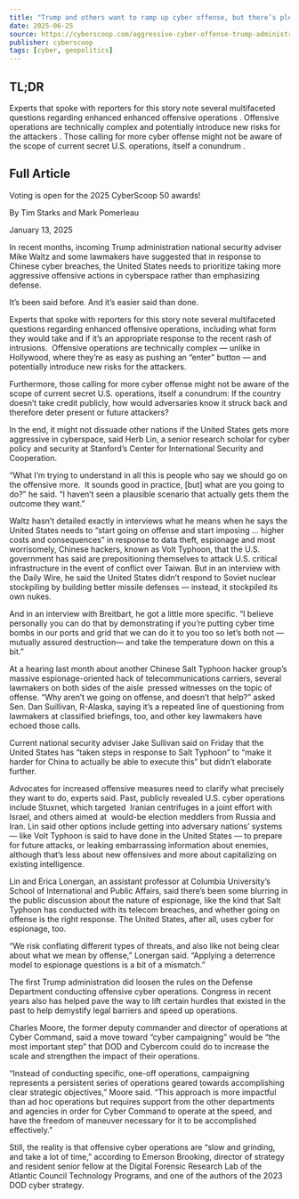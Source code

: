 ```yaml
---
title: "Trump and others want to ramp up cyber offense, but there’s plenty of doubt about the idea"
date: 2025-06-25
source: https://cyberscoop.com/aggressive-cyber-offense-trump-administration-us-strategy-debate/
publisher: cyberscoop
tags: [cyber, geopolitics]
---
```


## TL;DR

 Experts that spoke with reporters for this story note several multifaceted questions regarding enhanced enhanced offensive operations . Offensive operations are technically complex and potentially introduce new risks for the attackers . Those calling for more cyber offense might not be aware of the scope of current secret U.S. operations, itself a conundrum .

## Full Article

Voting is open for the 2025 CyberScoop 50 awards!

By
Tim Starks and Mark Pomerleau

January 13, 2025

In recent months, incoming Trump administration national security adviser Mike Waltz and some lawmakers have suggested that in response to Chinese cyber breaches, the United States needs to prioritize taking more aggressive offensive actions in cyberspace rather than emphasizing defense.

It’s been said before. And it’s easier said than done.

Experts that spoke with reporters for this story note several multifaceted questions regarding enhanced offensive operations, including what form they would take and if it’s an appropriate response to the recent rash of intrusions.  Offensive operations are technically complex — unlike in Hollywood, where they’re as easy as pushing an “enter” button — and potentially introduce new risks for the attackers.

Furthermore, those calling for more cyber offense might not be aware of the scope of current secret U.S. operations, itself a conundrum: If the country doesn’t take credit publicly, how would adversaries know it struck back and therefore deter present or future attackers?

In the end, it might not dissuade other nations if the United States gets more aggressive in cyberspace, said Herb Lin, a senior research scholar for cyber policy and security at Stanford’s Center for International Security and Cooperation.

“What I’m trying to understand in all this is people who say we should go on the offensive more.  It sounds good in practice, [but] what are you going to do?” he said. “I haven’t seen a plausible scenario that actually gets them the outcome they want.”

Waltz hasn’t detailed exactly in interviews what he means when he says the United States needs to “start going on offense and start imposing … higher costs and consequences” in response to data theft, espionage and most worrisomely, Chinese hackers, known as Volt Typhoon, that the U.S. government has said are prepositioning themselves to attack U.S. critical infrastructure in the event of conflict over Taiwan. But in an interview with the Daily Wire, he said the United States didn’t respond to Soviet nuclear stockpiling by building better missile defenses — instead, it stockpiled its own nukes.

And in an interview with Breitbart, he got a little more specific. “I believe personally you can do that by demonstrating if you’re putting cyber time bombs in our ports and grid that we can do it to you too so let’s both not — mutually assured destruction— and take the temperature down on this a bit.”

At a hearing last month about another Chinese Salt Typhoon hacker group’s massive espionage-oriented hack of telecommunications carriers, several  lawmakers on both sides of the aisle  pressed witnesses on the topic of offense. “Why aren’t we going on offense, and doesn’t that help?” asked Sen. Dan Suillivan, R-Alaska, saying it’s a repeated line of questioning from lawmakers at classified briefings, too, and other key lawmakers have echoed those calls.

Current national security adviser Jake Sullivan said on Friday that the United States has “taken steps in response to Salt Typhoon” to “make it harder for China to actually be able to execute this” but didn’t elaborate further.

Advocates for increased offensive measures need to clarify what precisely they want to do, experts said. Past, publicly revealed U.S. cyber operations include Stuxnet, which targeted  Iranian centrifuges in a joint effort with Israel, and others aimed at  would-be election meddlers from Russia and Iran. Lin said other options include getting into adversary nations’ systems — like Volt Typhoon is said to have done in the United States — to prepare for future attacks, or leaking embarrassing information about enemies, although that’s less about new offensives and more about capitalizing on existing intelligence.

Lin and Erica Lonergan, an assistant professor at Columbia University’s School of International and Public Affairs, said there’s been some blurring in the public discussion about the nature of espionage, like the kind that Salt Typhoon has conducted with its telecom breaches, and whether going on offense is the right response. The United States, after all, uses cyber for espionage, too.

“We risk conflating different types of threats, and also like not being clear about what we mean by offense,” Lonergan said. “Applying a deterrence model to espionage questions is a bit of a mismatch.”

The first Trump administration did loosen the rules on the Defense Department conducting offensive cyber operations. Congress in recent years also has helped pave the way to lift certain hurdles that existed in the past to help demystify legal barriers and speed up operations.

Charles Moore, the former deputy commander and director of operations at Cyber Command, said a move toward “cyber campaigning” would be “the most important step” that DOD and Cybercom could do to increase the scale and strengthen the impact of their operations.

“Instead of conducting specific, one-off operations, campaigning represents a persistent series of operations geared towards accomplishing clear strategic objectives,” Moore said. “This approach is more impactful than ad hoc operations but requires support from the other departments and agencies in order for Cyber Command to operate at the speed, and have the freedom of maneuver necessary for it to be accomplished effectively.”

Still, the reality is that offensive cyber operations are “slow and grinding, and take a lot of time,” according to Emerson Brooking, director of strategy and resident senior fellow at the Digital Forensic Research Lab of the Atlantic Council Technology Programs, and one of the authors of the 2023 DOD cyber strategy.